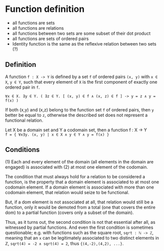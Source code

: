 # Function definition

- all functions are sets
- all functions are relations
- all functions between two sets are some subset of their dot product
- all functions are sets of ordered pairs
- Identity function is the same as the reflexive relation between two sets (?)

## Definition

A function `f : X -> Y` is defined by a set `f` of ordered pairs `(x, y)` with `x ∈ X`, `y ∈ Y`, such that every element of `X` is the first component of exactly one ordered pair in `f`.

`∀x ∈ X. ∃y ∈ Y. ( ∃z ∈ Y. [ (x, y) ∈ f ∧ (x, z) ∈ f ] -> y = z ∧ y = f(x) )`

If both (x,y) and (x,z) belong to the function set `f` of ordered pairs, then `y` better be equal to `z`, otherwise the described set does not represent a functional relation.

Let X be a domain set and Y a codomain set, then a function f : X -> Y   
`f = { ∀x∃y. (x, y) | x ∈ X ∧ y ∈ Y ∧ y = f(x) }`




## Conditions

(1) Each and every element of the domain (all elements in the domain are engaged) is associated with (2) at most one element of the codomain.

The condition that must always hold for a relation to be considered a function, is the property that a domain element is associated to at most one codomain element. If a domain element is associated with more than one codomain element, that relation would seize to be functional.

But, if a dom element is not associated at all, that relation would still be a function, only it would be demoted from a total (one that covers the entire dom) to a partial function (covers only a subset of the domain).

Thus, as it turns out, the second condition is not that essential after all, as witnessed by partial functions. And even the first condition is sometimes questionable; e.g. with functions such as the square root, `sqrt : ℕ -> ℤ`, meaning that an `x` can be legitimately associated to two distinct elements in ℤ, `sqrt(4) = -2 ∧ sqrt(4) = 2`, thus `{(4,-2),(4,2), ...}`.
